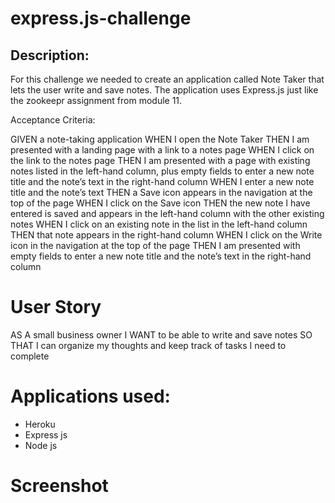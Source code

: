 # express.js-challenge

## Description:
For this challenge we needed to create an application called Note Taker that lets the user write and save notes. The application uses Express.js just like the zookeepr assignment from module 11.

Acceptance Criteria:

GIVEN a note-taking application
WHEN I open the Note Taker
THEN I am presented with a landing page with a link to a notes page
WHEN I click on the link to the notes page
THEN I am presented with a page with existing notes listed in the left-hand column, plus empty fields to enter a new note title and the note’s text in the right-hand column
WHEN I enter a new note title and the note’s text
THEN a Save icon appears in the navigation at the top of the page
WHEN I click on the Save icon
THEN the new note I have entered is saved and appears in the left-hand column with the other existing notes
WHEN I click on an existing note in the list in the left-hand column
THEN that note appears in the right-hand column
WHEN I click on the Write icon in the navigation at the top of the page
THEN I am presented with empty fields to enter a new note title and the note’s text in the right-hand column

# User Story 
AS A small business owner
I WANT to be able to write and save notes
SO THAT I can organize my thoughts and keep track of tasks I need to complete

# Applications used:
- Heroku
- Express js
- Node js


# Screenshot
